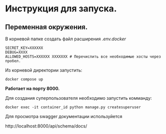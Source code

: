 # Инструкция для запуска.

## Переменная окружения.
В корневой папке создать файл расширения _.env.docker_
```
SECRET_KEY=XXXXXX
DEBUG=XXXX
ALLOWED_HOSTS=XXXXXX XXXXXXX # Перечислить все необходимые хосты через пробел.
```
Из корневой директории запустить:
```
docker compose up
```
**Работает на порту 8000.**

Для создания суперпользователя необходимо запустить комманду:
```
docker exec -it container_id python manage.py createsuperuser
```

Для просмотра swagger документации используйется

http://localhost:8000/api/schema/docs/

